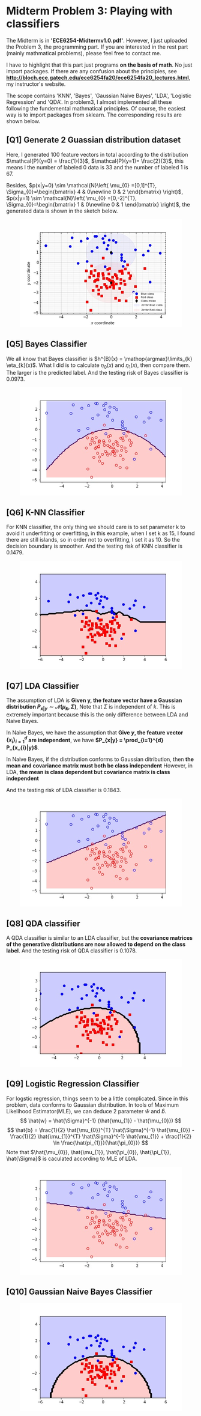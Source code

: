 # Midterm Problem 3: Playing with classifiers
The Midterm is in **'ECE6254-Midtermv1.0.pdf'**. However, I just uploaded the Problem 3, the programming part.
If you are interested in the rest part (mainly mathmatical problems), please feel free to contact me.

I have to highlight that this part just programs **on the basis of math**. No just import packages. If there are 
any confusion about the principles, see **http://bloch.ece.gatech.edu/ece6254fa20/ece6254fa20_lectures.html**, my
instructor's website.

The scope contains 'KNN', 'Bayes', 'Gaussian Naive Bayes', 'LDA', 'Logistic Regression' and 'QDA'. In problem3,
I almost implemented all these following the fundemental mathmatical principles. Of course, the easiest way is to
import packages from sklearn. The corresponding results are shown below.

## [Q1] Generate 2 Guassian distribution dataset

Here, I generated 100 feature vectors in total according to the distribution
$\mathcal{P}(y=0) = \frac{1}{3}$, $\mathcal{P}(y=1)= \frac{2}{3}$, this means I the number of labeled 0 data is
33 and the number of labeled 1 is 67.

Besides, $p(x|y=0) \sim \mathcal{N}\left( \mu_{0} =[0,1]^{T}, \Sigma_{0}=\begin{bmatrix} 4 & 0\newline 0 & 2 \end{bmatrix} \right)$,
$p(x|y=1) \sim \mathcal{N}\left( \mu_{0} =[0,-2]^{T}, \Sigma_{0}=\begin{bmatrix} 1 & 0\newline 0 & 1 \end{bmatrix} \right)$, the generated 
data is shown in the sketch below.
<div align=center><img src =https://github.com/masqueraderx/Statistical-Machine-Learning/blob/main/Mid/Q1.jpg /></div>

## [Q5] Bayes Classifier 
We all know that Bayes classifier is $h^{B}(x) = \mathop{argmax}\limits_{k} \eta_{k}(x)$. What I did is to calculate 
$\eta_{0}(x)$ and $\eta_{1}(x)$, then compare them. The larger is the predicted label. And the testing risk of Bayes classifier is 0.0973.
<div align=center><img src =https://github.com/masqueraderx/Statistical-Machine-Learning/blob/main/Mid/Q2.jpg /></div>

## [Q6] K-NN Classifier
For KNN classifier, the only thing we should care is to set parameter k to avoid it underfitting or overfitting, in this example,
when I set k as 15, I found there are still islands, so in order not to overfitting, I set it as 10. So the decision boundary is smoother.
And the testing risk of KNN classifier is 0.1479. 
<div align=center><img src =https://github.com/masqueraderx/Statistical-Machine-Learning/blob/main/Mid/Q3.jpg /></div>

## [Q7] LDA Classifier
The assumption of LDA is **Given y, the feature vector have a Gaussian distribution $P_{x|y} \sim \mathcal{N}(\mu_{k},\Sigma)$**, Note that
$\Sigma$ is independent of $k$. This is extremely important because this is the only difference between LDA and Naive Bayes. 

In Naive Bayes, we have the assumption that **Give $y$, the feature vector $\left\lbrace x_{i} \right\rbrace_{i=1}^{d}$ are independent**, 
we have **$P_{x|y} = \prod_{i=1}^{d} P_{x_{i}|y}$**.

In Naive Bayes, if the distribution conforms to Gaussian ditribution, then **the mean and covariance matrix must both be class independent**
However, in LDA, **the mean is class dependent but covariance matrix is class independent**

And the testing risk of LDA classifier is 0.1843.
<div align=center><img src =https://github.com/masqueraderx/Statistical-Machine-Learning/blob/main/Mid/Q4.jpg /></div>

## [Q8] QDA classifier
A QDA classifier is similar to an LDA classifier, but the **covariance matrices of the generative distributions are now allowed to depend on the class label**.
And the testing risk of QDA classifier is 0.1078.
<div align=center><img src =https://github.com/masqueraderx/Statistical-Machine-Learning/blob/main/Mid/Q5.jpg /></div>


## [Q9] Logistic Regression Classifier
For logstic regression, things seem to be a little complicated. Since in this problem, data conforms to Gaussian distribution.
In tools of Maximum Likelihood Estimator(MLE), we can deduce 2 parameter $\hat{w}$ and $\hat{b}$.
$$
\hat{w} = \hat{\Sigma}^{-1} (\hat{\mu_{1}} - \hat{\mu_{0}})
$$
$$
\hat{b} = \frac{1}{2} \hat{\mu_{0}}^{T} \hat{\Sigma}^{-1} \hat{\mu_{0}} - \frac{1}{2} \hat{\mu_{1}}^{T} \hat{\Sigma}^{-1} \hat{\mu_{1}} + \frac{1}{2} \ln
\frac{\hat{pi_{1}}}{\hat{\pi_{0}}}
$$
Note that $\hat{\mu_{0}}, \hat{\mu_{1}}, \hat{\pi_{0}}, \hat{\pi_{1}}, \hat{\Sigma}$ is caculated according to MLE of LDA.
<div align=center><img src =https://github.com/masqueraderx/Statistical-Machine-Learning/blob/main/Mid/Q6.jpg /></div>

## [Q10] Gaussian Naive Bayes Classifier
<div align=center><img src =https://github.com/masqueraderx/Statistical-Machine-Learning/blob/main/Mid/Q7.jpg /></div>
